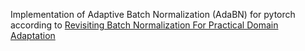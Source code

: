 Implementation of Adaptive Batch Normalization (AdaBN) for pytorch according to [Revisiting Batch Normalization For Practical Domain Adaptation](https://arxiv.org/abs/1603.04779)
